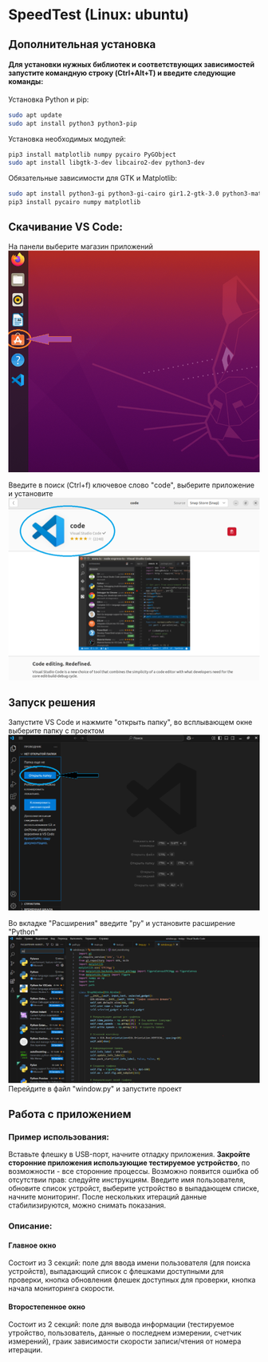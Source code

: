 # SpeedTest (Linux: ubuntu)
##  Дополнительная установка

#### Для установки нужных библиотек и соответствующих зависимостей запустите командную строку (Ctrl+Alt+T) и введите следующие команды:
Установка Python и pip:
```bash
sudo apt update
sudo apt install python3 python3-pip
```


Установка необходимых модулей:
```bash
pip3 install matplotlib numpy pycairo PyGObject
sudo apt install libgtk-3-dev libcairo2-dev python3-dev
```

Обязательные зависимости для GTK и Matplotlib:
```bash
sudo apt install python3-gi python3-gi-cairo gir1.2-gtk-3.0 python3-matplotlib libcairo2-dev
pip3 install pycairo numpy matplotlib
```
##  Скачивание VS Code:

На панели выберите магазин приложений
![desktop](https://github.com/albel-t/SpeedTest/blob/main/desktop.png)


Введите в поиск (Ctrl+f) ключевое слово "code", выберите приложение и установите
![code](https://github.com/albel-t/SpeedTest/blob/main/code.png)

##  Запуск решения

Запустите VS Code и нажмите "открыть папку", во всплывающем окне выберите папку с проектом
![codefolder](https://github.com/albel-t/SpeedTest/blob/main/codefolder.png)

Во вкладке "Расширения" введите "py" и установите расширение "Python"
![codepy](https://github.com/albel-t/SpeedTest/blob/main/codepy.png)
Перейдите в файл "window.py" и запустите проект


## Работа с приложением
### Пример использования:
Вставьте флешку в USB-порт, начните отладку приложения. **Закройте сторонние приложения использующие тестируемое устройство**, по возможности - все сторонние процессы. Возможно появится ошибка об отсутствии прав: следуйте инструкциям. Введите имя пользователя, обновите список устройст, выберите устройство в выпадающем списке, начните мониторинг. После нескольких итераций данные стабилизируются, можно снимать показания. 

### Описание:
#### Главное окно
Состоит из 3 секций: поле для ввода имени пользователя (для поиска устройств), выпадающий список с флешками доступными для проверки, кнопка обновления флешек доступных для проверки, кнопка начала мониторинга скорости.
#### Второстепенное окно
Состоит из 2 секций: поле для вывода информации (тестируемое утройство, пользователь, данные о последнем измерении, счетчик измерений), граик зависимости скорости записи/чтения от номера итерации.




















